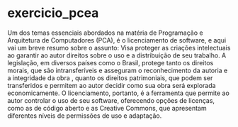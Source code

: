 # exercicio_pcea

Um dos temas essenciais abordados na matéria de Programação e Arquitetura de Computadores (PCA), é o licenciamento de software, e aqui vai um breve resumo sobre o assunto:
Visa proteger as criações intelectuais ao garantir ao autor direitos sobre o uso e a distribuição de seu trabalho. A legislação, em diversos países como o Brasil, protege tanto os direitos morais, que são intransferíveis e asseguram o reconhecimento da autoria e a integridade da obra , quanto os direitos patrimoniais, que podem ser transferidos e permitem ao autor decidir como sua obra será explorada economicamente. O licenciamento, portanto, é a ferramenta que permite ao autor controlar o uso de seu software, oferecendo opções de licenças, como as de código aberto e as Creative Commons, que apresentam diferentes níveis de permissões de uso e adaptação.
